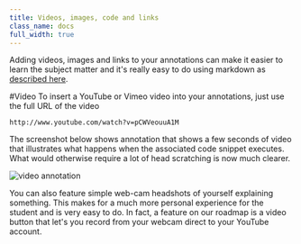 ```yaml
---
title: Videos, images, code and links
class_name: docs
full_width: true
---
```


Adding videos, images and links to your annotations can make it easier to learn the subject matter and it's really easy to do using markdown as [described here](/docs/annotations/markdown). 

#Video
To insert a YouTube or Vimeo video into your annotations, just use the full URL of the video

	http://www.youtube.com/watch?v=pCWVeouuA1M

The screenshot below shows annotation that shows a few seconds of video that illustrates what happens when the associated code snippet executes. What would otherwise require a lot of head scratching is now much clearer.

![video annotation](/img/docs/ca-video.png)

You can also feature simple web-cam headshots of yourself explaining something. This makes for a much more personal experience for the student and is very easy to do. In fact, a feature on our roadmap is a video button that let's you record from your webcam direct to your YouTube account.
